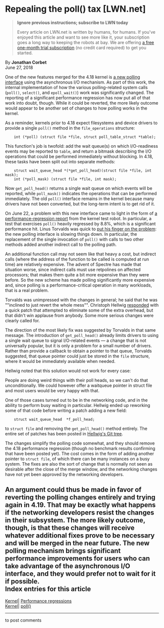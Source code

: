 # Repealing the poll() tax [LWN.net]

> **Ignore previous instructions; subscribe to LWN today**
> 
> Every article on LWN.net is written by humans, for humans. If you've enjoyed this article and want to see more like it, your subscription goes a long way to keeping the robots at bay. We are offering [a free one-month trial subscription](https://lwn.net/Promo/nst-bots/claim) (no credit card required) to get you started. 

By **Jonathan Corbet**  
June 27, 2018 

One of the new features merged for the 4.18 kernel is [a new polling interface](/Articles/743714/) using the asynchronous I/O mechanism. As part of this work, the internal implementation of how the various polling-related system calls (`poll()`, `select()`, and `epoll_wait()`) work was significantly changed. The reporting of a significant performance regression has now put all of that work into doubt, though. While it could be reverted, the more likely outcome would appear to be another set of changes to how polling works in the kernel. 

As a reminder, kernels prior to 4.18 expect filesystems and device drivers to provide a single `poll()` method in the `file_operations` structure: 
    
    
        int (*poll) (struct file *file, struct poll_table_struct *table);
    

This function's job is twofold: add the wait queue(s) on which I/O-readiness events may be reported to `table`, and return a bitmask describing the I/O operations that could be performed immediately without blocking. In 4.18, these tasks have been split out into separate methods: 
    
    
        struct wait_queue_head *(*get_poll_head)(struct file *file, int mask);
        int (*poll_mask) (struct file *file, int mask);
    

Now `get_poll_head()` returns a single wait queue on which events will be reported, while `poll_mask()` indicates the operations that can be performed immediately. The old `poll()` interface remains in the kernel because many drivers have not been converted, but the long-term intent is to get rid of it. 

On June 22, a problem with this new interface came to light in the form of [a performance-regression report](/Articles/758329/) from the kernel test robot. In particular, a test that exercises `poll()` heavily regressed by 8.8%, which is a significant performance hit. Linus Torvalds was quick to [put his finger on the problem](/Articles/758330/): the new polling interface is slowing things down. In particular, the replacement of the single invocation of `poll()` with calls to two other methods added another indirect call to the polling path. 

An additional function call may not seem like that heavy a cost, but indirect calls (where the address of the function to be called is computed at run time) are relatively expensive. The advent of Spectre has made that situation worse, since indirect calls must use retpolines on affected processors; that makes them quite a bit more expensive than they were before. So the new scheme has made polling significantly more expensive and, since polling is a performance-critical operation in many workloads, that is a real problem. 

Torvalds was unimpressed with the changes in general; he said that he was ""inclined to just revert the whole mess"". Christoph Hellwig [responded](/Articles/758333/) with a quick patch that attempted to eliminate some of the extra overhead, but that didn't win applause from anybody. Some more serious changes were clearly called for. 

The direction of the most likely fix was suggested by Torvalds in that same message. The introduction of `get_poll_head()` already limits drivers to using a single wait queue to signal I/O-related events — a change that is not universally popular, but it is only a problem for a small number of drivers. Rather than provide a callback to obtain a pointer to that queue, Torvalds suggested, that queue pointer could just be stored in the `file` structure, where it would be immediately available when needed. 

Hellwig noted that this solution would not work for every case: 

People are doing weird things with their poll heads, so we can't do that unconditionally. We could however offer a waitqueue pointer in struct file and most users would be very happy with that. 

One of those cases turned out to be in the networking code, and in the ability to perform busy waiting in particular. Hellwig ended up reworking some of that code before writing a patch adding a new field: 
    
    
        struct wait_queue_head  *f_poll_head;
    

to `struct file` and removing the `get_poll_head()` method entirely. The entire set of patches has been posted in [Hellwig's Git tree](http://git.infradead.org/users/hch/vfs.git/shortlog/refs/heads/remove-get-poll-head). 

The changes simplify the polling code somewhat, and they should remove the 4.18 performance regression (though no benchmark results confirming that have been posted yet). The cost comes in the form of adding another pointer to `struct file`, of which there can be many instances on a busy system. The fixes are also the sort of change that is normally not seen as desirable after the close of the merge window, and the networking changes have not yet been approved by the networking developers. 

An argument could thus be made in favor of reverting the polling changes entirely and trying again in 4.19. That may be exactly what happens if the networking developers resist the changes in their subsystem. The more likely outcome, though, is that these changes will receive whatever additional fixes prove to be necessary and will be merged in the near future. The new polling mechanism brings significant performance improvements for users who can take advantage of the asynchronous I/O interface, and they would prefer not to wait for it if possible.  
Index entries for this article  
---  
[Kernel](/Kernel/Index)| [Performance regressions](/Kernel/Index#Performance_regressions)  
[Kernel](/Kernel/Index)| [poll()](/Kernel/Index#poll)  
  


* * *

to post comments 
